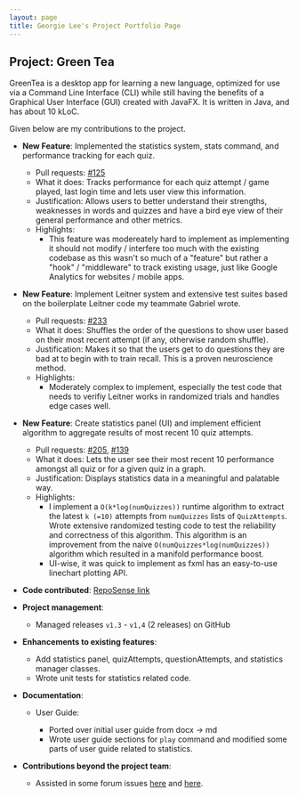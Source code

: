 ```yaml
---
layout: page
title: Georgie Lee's Project Portfolio Page
---
```


## Project: Green Tea

GreenTea is a desktop app for learning a new language, optimized for use via a Command Line Interface (CLI)
while still having the benefits of a Graphical User Interface (GUI) created with JavaFX.
It is written in Java, and has about 10 kLoC.

Given below are my contributions to the project.

- **New Feature**: Implemented the statistics system, stats command, and performance tracking for each quiz.

  - Pull requests: [#125](https://github.com/AY2021S1-CS2103T-T09-4/tp/pull/125)
  - What it does: Tracks performance for each quiz attempt / game played, last login time and lets user view this information.
  - Justification: Allows users to better understand their strengths, weaknesses in words and quizzes and have a bird eye view of their general performance and other metrics.
  - Highlights:
    - This feature was modereately hard to implement as implementing it should not modify / interfere too much with the existing codebase as this wasn't so much of a "feature" but rather a "hook" / "middleware" to track existing usage, just like Google Analytics for websites / mobile apps.

- **New Feature**: Implement Leitner system and extensive test suites based on the boilerplate Leitner code my teammate Gabriel wrote.

  - Pull requests: [#233](https://github.com/AY2021S1-CS2103T-T09-4/tp/pull/233)
  - What it does: Shuffles the order of the questions to show user based on their most recent attempt (if any, otherwise random shuffle).
  - Justification: Makes it so that the users get to do questions they are bad at to begin with to train recall. This is a proven neuroscience method.
  - Highlights:
    - Moderately complex to implement, especially the test code that needs to verifiy Leitner works in randomized trials and handles edge cases well.

* **New Feature**: Create statistics panel (UI) and implement efficient algorithm to aggregate results of most recent 10 quiz attempts.

  - Pull requests: [#205](https://github.com/AY2021S1-CS2103T-T09-4/tp/pull/205), [#139](https://github.com/AY2021S1-CS2103T-T09-4/tp/pull/139)
  - What it does: Lets the user see their most recent 10 performance amongst all quiz or for a given quiz in a graph.
  - Justification: Displays statistics data in a meaningful and palatable way.
  - Highlights:
    - I implement a `O(k*log(numQuizzes))` runtime algorithm to extract the latest `k (=10)` attempts from `numQuizzes` lists of `QuizAttempts`. Wrote extensive randomized testing code to test the reliability and correctness of this algorithm. This algorithm is an improvement from the naive `O(numQuizzes*log(numQuizzes))` algorithm which resulted in a manifold performance boost.
    - UI-wise, it was quick to implement as fxml has an easy-to-use linechart plotting API.

- **Code contributed**: [RepoSense link](https://nus-cs2103-ay2021s1.github.io/tp-dashboard/#breakdown=true&search=geoboom&sort=groupTitle&sortWithin=title&since=2020-08-14&timeframe=commit&mergegroup=&groupSelect=groupByRepos&checkedFileTypes=docs~functional-code~test-code~other)

- **Project management**:

  - Managed releases `v1.3` - `v1,4` (2 releases) on GitHub

- **Enhancements to existing features**:

  - Add statistics panel, quizAttempts, questionAttempts, and statistics manager classes.
  - Wrote unit tests for statistics related code.

- **Documentation**:

  - User Guide:

    - Ported over initial user guide from docx -> md
    - Wrote user guide sections for `play` command and modified some parts of user guide related to statistics.

- **Contributions beyond the project team**:
  - Assisted in some forum issues [here](https://github.com/nus-cs2103-AY2021S1/forum/issues/1) and [here](https://github.com/nus-cs2103-AY2021S1/forum/issues/4).
